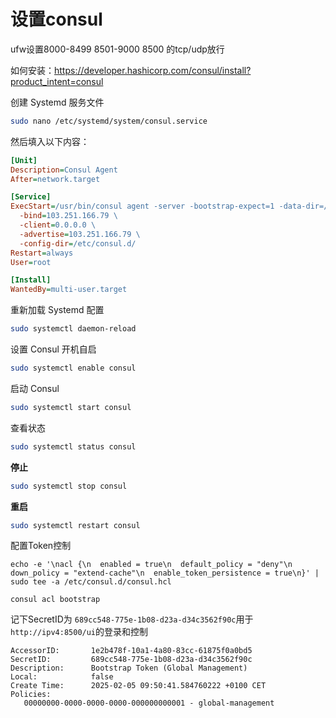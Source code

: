 # 设置consul

ufw设置8000-8499 8501-9000 8500 的tcp/udp放行

如何安装：https://developer.hashicorp.com/consul/install?product_intent=consul

创建 Systemd 服务文件

```sh
sudo nano /etc/systemd/system/consul.service
```

然后填入以下内容：

```ini
[Unit]
Description=Consul Agent
After=network.target

[Service]
ExecStart=/usr/bin/consul agent -server -bootstrap-expect=1 -data-dir=/tmp/consul -ui \
  -bind=103.251.166.79 \
  -client=0.0.0.0 \
  -advertise=103.251.166.79 \
  -config-dir=/etc/consul.d/
Restart=always
User=root

[Install]
WantedBy=multi-user.target
```

重新加载 Systemd 配置

```sh
sudo systemctl daemon-reload
```

设置 Consul 开机自启

```sh
sudo systemctl enable consul
```

启动 Consul

```sh
sudo systemctl start consul
```

查看状态

```sh
sudo systemctl status consul
```

**停止**
```sh
sudo systemctl stop consul
```
  
**重启**

```sh
sudo systemctl restart consul
```

配置Token控制

```shell
echo -e '\nacl {\n  enabled = true\n  default_policy = "deny"\n  down_policy = "extend-cache"\n  enable_token_persistence = true\n}' | sudo tee -a /etc/consul.d/consul.hcl
```

```shell
consul acl bootstrap
```

记下SecretID为 ```689cc548-775e-1b08-d23a-d34c3562f90c```用于```http://ipv4:8500/ui```的登录和控制

```
AccessorID:       1e2b478f-10a1-4a80-83cc-61875f0a0bd5
SecretID:         689cc548-775e-1b08-d23a-d34c3562f90c
Description:      Bootstrap Token (Global Management)
Local:            false
Create Time:      2025-02-05 09:50:41.584760222 +0100 CET
Policies:
   00000000-0000-0000-0000-000000000001 - global-management
```
